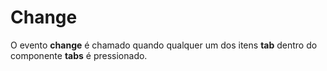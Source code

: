 # Change

O evento **change** é chamado quando qualquer um dos itens **tab** dentro do componente **tabs** é pressionado.